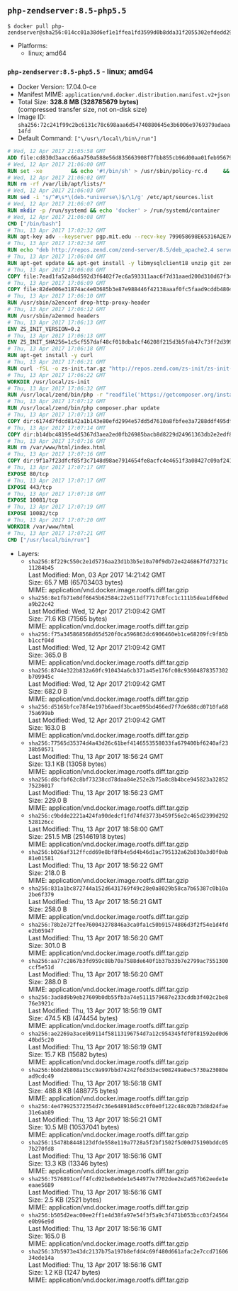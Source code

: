 ## `php-zendserver:8.5-php5.5`

```console
$ docker pull php-zendserver@sha256:014cc01a38d6ef1e1ffea1fd3599d0b8dda31f2055302efdedd2934dae0a3f38
```

-	Platforms:
	-	linux; amd64

### `php-zendserver:8.5-php5.5` - linux; amd64

-	Docker Version: 17.04.0-ce
-	Manifest MIME: `application/vnd.docker.distribution.manifest.v2+json`
-	Total Size: **328.8 MB (328785679 bytes)**  
	(compressed transfer size, not on-disk size)
-	Image ID: `sha256:72c241f99c2bc6131c78c698aaa6d54740880645e3b6006e9769379adaea14fd`
-	Default Command: `["\/usr\/local\/bin\/run"]`

```dockerfile
# Wed, 12 Apr 2017 21:05:58 GMT
ADD file:cd830d3aacc66aa750a588e56d835663908f7fbb855cb96d00aa01feb9567948 in / 
# Wed, 12 Apr 2017 21:06:00 GMT
RUN set -xe 		&& echo '#!/bin/sh' > /usr/sbin/policy-rc.d 	&& echo 'exit 101' >> /usr/sbin/policy-rc.d 	&& chmod +x /usr/sbin/policy-rc.d 		&& dpkg-divert --local --rename --add /sbin/initctl 	&& cp -a /usr/sbin/policy-rc.d /sbin/initctl 	&& sed -i 's/^exit.*/exit 0/' /sbin/initctl 		&& echo 'force-unsafe-io' > /etc/dpkg/dpkg.cfg.d/docker-apt-speedup 		&& echo 'DPkg::Post-Invoke { "rm -f /var/cache/apt/archives/*.deb /var/cache/apt/archives/partial/*.deb /var/cache/apt/*.bin || true"; };' > /etc/apt/apt.conf.d/docker-clean 	&& echo 'APT::Update::Post-Invoke { "rm -f /var/cache/apt/archives/*.deb /var/cache/apt/archives/partial/*.deb /var/cache/apt/*.bin || true"; };' >> /etc/apt/apt.conf.d/docker-clean 	&& echo 'Dir::Cache::pkgcache ""; Dir::Cache::srcpkgcache "";' >> /etc/apt/apt.conf.d/docker-clean 		&& echo 'Acquire::Languages "none";' > /etc/apt/apt.conf.d/docker-no-languages 		&& echo 'Acquire::GzipIndexes "true"; Acquire::CompressionTypes::Order:: "gz";' > /etc/apt/apt.conf.d/docker-gzip-indexes 		&& echo 'Apt::AutoRemove::SuggestsImportant "false";' > /etc/apt/apt.conf.d/docker-autoremove-suggests
# Wed, 12 Apr 2017 21:06:02 GMT
RUN rm -rf /var/lib/apt/lists/*
# Wed, 12 Apr 2017 21:06:03 GMT
RUN sed -i 's/^#\s*\(deb.*universe\)$/\1/g' /etc/apt/sources.list
# Wed, 12 Apr 2017 21:06:07 GMT
RUN mkdir -p /run/systemd && echo 'docker' > /run/systemd/container
# Wed, 12 Apr 2017 21:06:08 GMT
CMD ["/bin/bash"]
# Thu, 13 Apr 2017 17:02:32 GMT
RUN apt-key adv --keyserver pgp.mit.edu --recv-key 799058698E65316A2E7A4FF42EAE1437F7D2C623
# Thu, 13 Apr 2017 17:02:34 GMT
RUN echo "deb http://repos.zend.com/zend-server/8.5/deb_apache2.4 server non-free" >> /etc/apt/sources.list.d/zend-server.list
# Thu, 13 Apr 2017 17:06:04 GMT
RUN apt-get update && apt-get install -y libmysqlclient18 unzip git zend-server-php-5.5 && /usr/local/zend/bin/zendctl.sh stop
# Thu, 13 Apr 2017 17:06:08 GMT
COPY file:7ead1fa52a84d592d3f6402f7ec6a593311aac6f7d31aaed200d310d67f34d54 in /etc/ 
# Thu, 13 Apr 2017 17:06:09 GMT
COPY file:82de006e31874ac4e03685b3e87e988446f42138aaaf0fc5faad9cddb48040ba in /etc/apache2/conf-available 
# Thu, 13 Apr 2017 17:06:10 GMT
RUN /usr/sbin/a2enconf drop-http-proxy-header
# Thu, 13 Apr 2017 17:06:12 GMT
RUN /usr/sbin/a2enmod headers
# Thu, 13 Apr 2017 17:06:13 GMT
ENV ZS_INIT_VERSION=0.2
# Thu, 13 Apr 2017 17:06:13 GMT
ENV ZS_INIT_SHA256=1c5cf557daf48cf018dba1cf46208f215d3b5fab47c73ff2d39988581ebd6932
# Thu, 13 Apr 2017 17:06:18 GMT
RUN apt-get install -y curl
# Thu, 13 Apr 2017 17:06:21 GMT
RUN curl -fSL -o zs-init.tar.gz "http://repos.zend.com/zs-init/zs-init-docker-${ZS_INIT_VERSION}.tar.gz"     && echo "${ZS_INIT_SHA256} *zs-init.tar.gz" | sha256sum -c -     && mkdir /usr/local/zs-init     && tar xzf zs-init.tar.gz --strip-components=1 -C /usr/local/zs-init     && rm zs-init.tar.gz
# Thu, 13 Apr 2017 17:06:22 GMT
WORKDIR /usr/local/zs-init
# Thu, 13 Apr 2017 17:06:32 GMT
RUN /usr/local/zend/bin/php -r "readfile('https://getcomposer.org/installer');" | /usr/local/zend/bin/php
# Thu, 13 Apr 2017 17:07:12 GMT
RUN /usr/local/zend/bin/php composer.phar update
# Thu, 13 Apr 2017 17:07:13 GMT
COPY dir:6174d7fdcd8142a1b143e80efd2994e57dd5d7610a8fbfee3a7288ddf495dfdf in /usr/local/bin 
# Thu, 13 Apr 2017 17:07:14 GMT
COPY dir:b14dbc48195e4d5367d3aea2ed0fb26985bacb8d8229d24961363db2e2edf8f0 in /usr/local/zend/var/plugins/ 
# Thu, 13 Apr 2017 17:07:16 GMT
RUN rm /var/www/html/index.html
# Thu, 13 Apr 2017 17:07:16 GMT
COPY dir:9f1a7f23dfcf85f3c7148d98ae7914654fe8acfc4e4651f3a08427c09af24198 in /var/www/html 
# Thu, 13 Apr 2017 17:07:17 GMT
EXPOSE 80/tcp
# Thu, 13 Apr 2017 17:07:17 GMT
EXPOSE 443/tcp
# Thu, 13 Apr 2017 17:07:18 GMT
EXPOSE 10081/tcp
# Thu, 13 Apr 2017 17:07:19 GMT
EXPOSE 10082/tcp
# Thu, 13 Apr 2017 17:07:20 GMT
WORKDIR /var/www/html
# Thu, 13 Apr 2017 17:07:21 GMT
CMD ["/usr/local/bin/run"]
```

-	Layers:
	-	`sha256:8f229c550c2e1d5736aa23d1b3b5e10a70f9db72e4246867fd73271c11284b45`  
		Last Modified: Mon, 03 Apr 2017 14:21:42 GMT  
		Size: 65.7 MB (65703403 bytes)  
		MIME: application/vnd.docker.image.rootfs.diff.tar.gzip
	-	`sha256:8e1fb71e8df6645b62584c22e511df7717c8fcc1c111b5dea1df60eda9b22c42`  
		Last Modified: Wed, 12 Apr 2017 21:09:42 GMT  
		Size: 71.6 KB (71565 bytes)  
		MIME: application/vnd.docker.image.rootfs.diff.tar.gzip
	-	`sha256:f75a345868568d65d520f0ca596863dc6906460eb1ce68209fc9f85bb1ccf04d`  
		Last Modified: Wed, 12 Apr 2017 21:09:42 GMT  
		Size: 365.0 B  
		MIME: application/vnd.docker.image.rootfs.diff.tar.gzip
	-	`sha256:8744e322b832a60fc910434a6cb371a45e176fc08c93604878357302b709945c`  
		Last Modified: Wed, 12 Apr 2017 21:09:42 GMT  
		Size: 682.0 B  
		MIME: application/vnd.docker.image.rootfs.diff.tar.gzip
	-	`sha256:d5165bfce78f4e197b6aedf3bcae095bd466ed7f7de688cd0710fa6875a699ab`  
		Last Modified: Wed, 12 Apr 2017 21:09:42 GMT  
		Size: 163.0 B  
		MIME: application/vnd.docker.image.rootfs.diff.tar.gzip
	-	`sha256:77565d35374d4a43d26c61bef4146553558033fa679400bf6240af2338b50571`  
		Last Modified: Thu, 13 Apr 2017 18:56:24 GMT  
		Size: 13.1 KB (13058 bytes)  
		MIME: application/vnd.docker.image.rootfs.diff.tar.gzip
	-	`sha256:d8cfbf62c8bf73238cd78daa84e252e2b75a8c8b4bce945823a3285275236017`  
		Last Modified: Thu, 13 Apr 2017 18:56:23 GMT  
		Size: 229.0 B  
		MIME: application/vnd.docker.image.rootfs.diff.tar.gzip
	-	`sha256:c9bdde2221a424fa90dedcf1fd74fd3773b459f56e2c465d2399d292528126cc`  
		Last Modified: Thu, 13 Apr 2017 18:58:00 GMT  
		Size: 251.5 MB (251461918 bytes)  
		MIME: application/vnd.docker.image.rootfs.diff.tar.gzip
	-	`sha256:b026af312ffcdd69e8bf8fb4e5d4b46d1ac795132a62b830a3d0f0ab81e01581`  
		Last Modified: Thu, 13 Apr 2017 18:56:22 GMT  
		Size: 218.0 B  
		MIME: application/vnd.docker.image.rootfs.diff.tar.gzip
	-	`sha256:831a1bc872744a152d6431769f49c28e0a8029b58ca7b65387c0b10a2be6f379`  
		Last Modified: Thu, 13 Apr 2017 18:56:21 GMT  
		Size: 258.0 B  
		MIME: application/vnd.docker.image.rootfs.diff.tar.gzip
	-	`sha256:78b2e72ffee760043278846a3ca0fa1c50b91574886d3f2f54e1d4fde2b05947`  
		Last Modified: Thu, 13 Apr 2017 18:56:20 GMT  
		Size: 301.0 B  
		MIME: application/vnd.docker.image.rootfs.diff.tar.gzip
	-	`sha256:aa77c2867b3fd959c88b70a7588de640f1b37b33b7e2799ac7551300ccf5e51d`  
		Last Modified: Thu, 13 Apr 2017 18:56:20 GMT  
		Size: 288.0 B  
		MIME: application/vnd.docker.image.rootfs.diff.tar.gzip
	-	`sha256:3ad8d9b9eb27609b0db55fb3a74e5111579687e233cddb3f402c2be876e3921c`  
		Last Modified: Thu, 13 Apr 2017 18:56:19 GMT  
		Size: 474.5 KB (474454 bytes)  
		MIME: application/vnd.docker.image.rootfs.diff.tar.gzip
	-	`sha256:ae2269a3ace9b9114f58113196754d7a12c954345fdf0f81592ed0d640bd5c20`  
		Last Modified: Thu, 13 Apr 2017 18:56:19 GMT  
		Size: 15.7 KB (15682 bytes)  
		MIME: application/vnd.docker.image.rootfs.diff.tar.gzip
	-	`sha256:bb8d2b808a15cc9a997bbd74242f6d3d3ec908249a0ec5730a23080ead9cdc49`  
		Last Modified: Thu, 13 Apr 2017 18:56:18 GMT  
		Size: 488.8 KB (488775 bytes)  
		MIME: application/vnd.docker.image.rootfs.diff.tar.gzip
	-	`sha256:4e479925372354d7c36e648918d5cc0f0e0f122c48c02b73d8d24fae31e6ab89`  
		Last Modified: Thu, 13 Apr 2017 18:56:21 GMT  
		Size: 10.5 MB (10537041 bytes)  
		MIME: application/vnd.docker.image.rootfs.diff.tar.gzip
	-	`sha256:15478b8448123dfde558e119a7728a5f2bf1502f5d00d75190bddc057b270fd8`  
		Last Modified: Thu, 13 Apr 2017 18:56:16 GMT  
		Size: 13.3 KB (13346 bytes)  
		MIME: application/vnd.docker.image.rootfs.diff.tar.gzip
	-	`sha256:7576891ceff4fcd92be8e0de1e544977e7702dee2e2a657b62eede1eeaae5689`  
		Last Modified: Thu, 13 Apr 2017 18:56:16 GMT  
		Size: 2.5 KB (2521 bytes)  
		MIME: application/vnd.docker.image.rootfs.diff.tar.gzip
	-	`sha256:b505d2eac00ee2ff1e4d38fa97e54f3f5a9c3f471b053bcc03f24564e0b96e9d`  
		Last Modified: Thu, 13 Apr 2017 18:56:16 GMT  
		Size: 165.0 B  
		MIME: application/vnd.docker.image.rootfs.diff.tar.gzip
	-	`sha256:37b5973e43dc2137b75a197b8efdd4c69f480d661afac2e7ccd7160634ede14a`  
		Last Modified: Thu, 13 Apr 2017 18:56:16 GMT  
		Size: 1.2 KB (1247 bytes)  
		MIME: application/vnd.docker.image.rootfs.diff.tar.gzip
